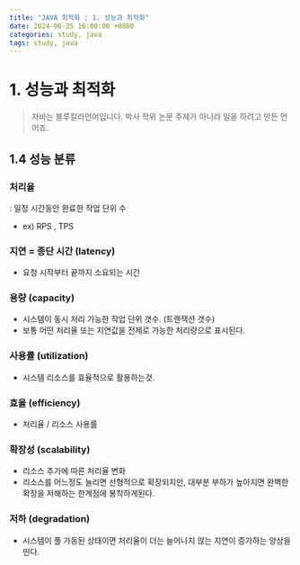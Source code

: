 ```yaml
---
title: "JAVA 최적화 : 1. 성능과 최적화"
date: 2024-06-25 16:00:00 +0800
categories: study, java
tags: study, java
---
```


# 1. 성능과 최적화
> 자바는 블루칼라언어입니다. 박사 학위 논문 주제가 아니라 일을 하려고 만든 언어죠.
## 1.4 성능 분류
### 처리율
: 일정 시간동안 완료한 작업 단위 수
- ex) RPS , TPS
### 지연 = 종단 시간 (latency)
- 요청 시작부터 끝까지 소요되는 시간
### 용량 (capacity)
- 시스템이 동시 처리 가능한 작업 단위 갯수. (트랜잭션 갯수)
- 보통 어떤 처리율 또는 지연값을 전제로 가능한 처리량으로 표시된다. 
### 사용률 (utilization)
- 시스템 리소스를 효율적으로 활용하는것. 
### 효율 (efficiency)
- 처리율 / 리소스 사용률
### 확장성 (scalability)
- 리소스 추가에 따른 처리율 변화
- 리소스를 어느정도 늘리면 선형적으로 확장되지만, 대부분 부하가 높아지면 완벽한 확장을 저해하는 한계점에 봉착하게된다.
### 저하 (degradation)
- 시스템이 풀 가동된 상태이면 처리율이 더는 늘어나지 않는 지연이 증가하는 양상을 띤다.
